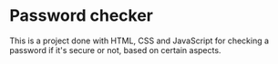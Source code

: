 # Password checker
This is a project done with HTML, CSS and JavaScript for checking a password if it's secure or not, based on certain aspects.
